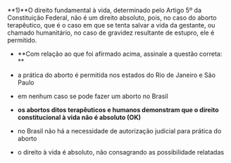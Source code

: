 **1)**O direito fundamental à vida, determinado pelo Artigo 5º da Constituição Federal, não é um direito absoluto, pois, no caso do aborto terapêutico, que é o caso em que se tenta salvar a vida da gestante, ou chamado humanitário, no caso de gravidez resultante de estupro, ele é permitido.

* **Com relação ao que foi afirmado acima, assinale a questão correta: **

*  	a prática do aborto é permitida nos estados do Rio de Janeiro e São Paulo
* 	em nenhum caso se pode fazer um aborto no Brasil
* 	**os abortos ditos terapêuticos e humanos demonstram que o direito constitucional à vida não é absoluto (OK)**
* 	no Brasil não há a necessidade de autorização judicial para prática do aborto
* 	o direito à vida é absoluto, não consagrando as possibilidade relatadas 
